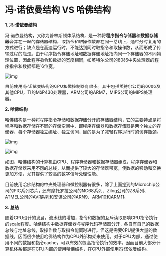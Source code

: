 # 冯·诺依曼结构 VS 哈佛结构

**1. 冯·诺依曼结构**

​    冯·诺依曼结构，又称为普林斯顿体系结构，是一种将**程序指令存储器**和**数据存储器**合并在一起的存储器结构。取指令和取操作数都在同一总线上，通过分时复用的方式进行；缺点是在高速运行时，不能达到同时取指令和取操作数，从而形成了传输过程的瓶颈。由于程序指令存储地址和数据存储地址指向同一个存储器的不同物理位置，因此程序指令和数据的宽度相同，如英特尔公司的8086中央处理器的程序指令和数据都是16位宽。

![img](http://my.csdn.net/uploads/201208/01/1343814408_8701.jpg)

​    目前使用冯·诺依曼结构的CPU和微控制器有很多。其中包括英特尔公司的8086及其他CPU，TI的MSP430处理器，ARM公司的ARM7，MIPS公司的MIPS处理器。

 

**2. 哈佛结构**

​    哈佛结构是一种将程序指令存储和数据存储分开的存储器结构，它的主要特点是将程序和数据存储在不同的存储空间中，即程序存储器和数据存储器是两个独立的存储器，每个存储器独立编址、独立访问，目的是为了减轻程序运行时的访存瓶颈。

![img](http://my.csdn.net/uploads/201208/01/1343814510_5415.png)

![img](http://my.csdn.net/uploads/201208/01/1343814548_8646.jpg)

​    如图，哈佛结构的计算机由CPU、程序存储器和数据存储器组成，程序存储器和数据存储器采用不同的总线，从而提供了较大的存储器带宽，使数据的移动和交换更加方便，尤其提供了较高的数字信号处理性能。

​    目前使用哈佛结构的中央处理器和微控制器有很多，除了上面提到的Microchip公司的PIC系列芯片，还有摩托罗拉公司的MC68系列、Zilog公司的Z8系列、ATMEL公司的AVR系列和安谋公司的ARM9、ARM10和ARM11。

 

**3. 总结**

​    随着CPU设计的发展，流水线的增加，指令和数据的互斥读取影响CPU指令执行的scale程度。哈佛结构中数据存储器与程序代码存储器分开，各自有自己的数据总线与地址总线，取操作数与取指令能同时进行。但这是需要CPU提供大量的数据线，因而很少使用哈佛结构作为CPU外部构架来使用。对于CPU内部，通过使用不同的数据和指令cache，可以有效的提高指令执行的效率，因而目前大部分计算机体系都是在CPU内部的使用哈佛结构，在CPU外部使用冯·诺依曼结构。